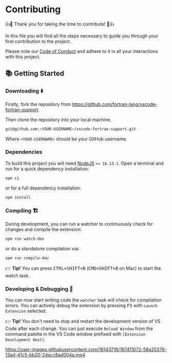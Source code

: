 # Contributing

👍🎉 Thank you for taking the time to contribute! 🎉👍

In this file you will find all the steps necessary to guide you through your first contribution to the project.

Please note our [Code of Conduct](https://github.com/fortran-lang/.github/blob/main/CODE_OF_CONDUCT.md) and adhere to it in all your interactions with this project.

## 📚 Getting Started

### Downloading ⬇️

Firstly, fork the repository from <https://github.com/fortran-lang/vscode-fortran-support>.

Then clone the repository into your local machine.

```sh
git@github.com:<YOUR-USERNAME>/vscode-fortran-support.git
```

Where `<YOUR-USERNAME>` should be your GitHub username.

### Dependencies

To build this project you will need [NodeJS](https://nodejs.org/) `>= 16.13.1`.
Open a terminal and run for a quick dependency installation:

```sh
npm ci
```

or for a full dependency installation:

```sh
npm install
```

### Compiling 🏗️

During development, you can run a watcher to continuously check for changes and compile the extension:

```sh
npm run watch-dev
```

or do a standalone compilation via:

```sh
npm run compile-dev
```

👉 **Tip!** You can press <kbd>CTRL+SHIFT+B</kbd> (<kbd>CMD+SHIFT+B</kbd> on Mac) to start the watch task.

### Developing & Debugging 🐞️

You can now start writing code the `watcher` task will check for compilation errors.
You can actively debug the extension by pressing <kbd>F5</kbd> with `Launch Extension` selected.

👉 **Tip!** You don't need to stop and restart the development version of VS Code after each change. You can just execute `Reload Window` from the command palette in the
VS Code window prefixed with `[Extension Development Host]`.

https://user-images.githubusercontent.com/16143716/167411072-58a25378-13ad-41c5-bb20-2dacc8ad004a.mp4
